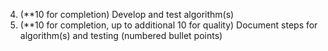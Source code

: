 4. (**10 for completion) Develop and test algorithm(s)
5. (**10 for completion, up to additional 10 for quality) Document steps for algorithm(s) and testing (numbered bullet points)
